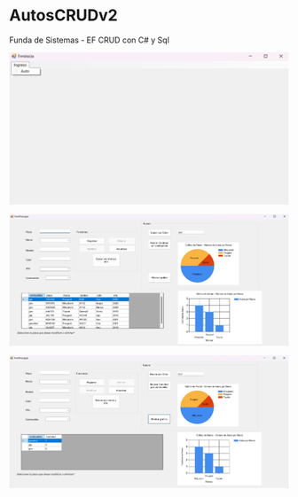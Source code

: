 # AutosCRUDv2
Funda de Sistemas - EF
CRUD con C# y Sql

![](https://github.com/Jsckbe/AutosCRUDv2/blob/master/img/README/FrmInicio.jpg)

![](https://github.com/Jsckbe/AutosCRUDv2/blob/master/img/README/FrmPrincipal.jpg)

![](https://github.com/Jsckbe/AutosCRUDv2/blob/master/img/README/cantidadXcombustible.jpg)
